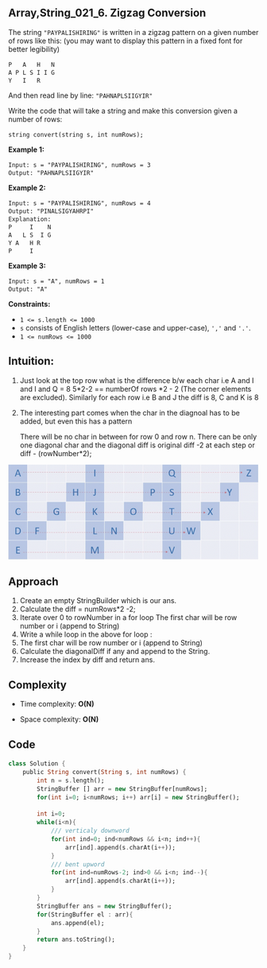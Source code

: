 ## Array,String_021_6. Zigzag Conversion

The string `"PAYPALISHIRING"` is written in a zigzag pattern on a given number of rows like this: (you may want to display this pattern in a fixed font for better legibility)

```
P   A   H   N
A P L S I I G
Y   I   R
```

And then read line by line: `"PAHNAPLSIIGYIR"`

Write the code that will take a string and make this conversion given a number of rows:

```
string convert(string s, int numRows);
```

 

**Example 1:**

```
Input: s = "PAYPALISHIRING", numRows = 3
Output: "PAHNAPLSIIGYIR"
```

**Example 2:**

```
Input: s = "PAYPALISHIRING", numRows = 4
Output: "PINALSIGYAHRPI"
Explanation:
P     I    N
A   L S  I G
Y A   H R
P     I
```

**Example 3:**

```
Input: s = "A", numRows = 1
Output: "A"
```

 

**Constraints:**

- `1 <= s.length <= 1000`
- `s` consists of English letters (lower-case and upper-case), `','` and `'.'`.
- `1 <= numRows <= 1000`



## Intuition:

1. Just look at the top row what is the difference b/w each char i.e A and I and I and Q = 8
   5*2-2 == numberOf rows *2 - 2 (The corner elements are excluded).
   Similarly for each row i.e B and J the diff is 8, C and K is 8

2. The interesting part comes when the char in the diagnoal has to be added, but even this has a pattern

   There will be no char in between for row 0 and row n.
   There can be only one diagonal char and the diagonal diff is original diff -2 at each step or diff - (rowNumber*2);

![image](https://raw.githubusercontent.com/JedLee6/PublicPicBed/main/uPic/fdf22375-8354-4cb7-adb0-cef316e39a2d_1675385332.2793877-20240202231737765.png)

## Approach

1. Create an empty StringBuilder which is our ans.
2. Calculate the diff = numRows*2 -2;
3. Iterate over 0 to rowNumber in a for loop
   The first char will be row number or i (append to String)
4. Write a while loop in the above for loop :
5. The first char will be row number or i (append to String)
6. Calculate the diagonalDiff if any and append to the String.
7. Increase the index by diff and return ans.

## Complexity

- Time complexity: **O(N)**

- Space complexity: **O(N)**

## Code

```dart
class Solution {
    public String convert(String s, int numRows) {
        int n = s.length();
        StringBuffer [] arr = new StringBuffer[numRows]; 
        for(int i=0; i<numRows; i++) arr[i] = new StringBuffer();

        int i=0;
        while(i<n){
            /// verticaly downword
            for(int ind=0; ind<numRows && i<n; ind++){
                arr[ind].append(s.charAt(i++));
            }
            /// bent upword
            for(int ind=numRows-2; ind>0 && i<n; ind--){
                arr[ind].append(s.charAt(i++));
            }
        }
        StringBuffer ans = new StringBuffer();
        for(StringBuffer el : arr){
            ans.append(el);
        }
        return ans.toString();
    }
}
```